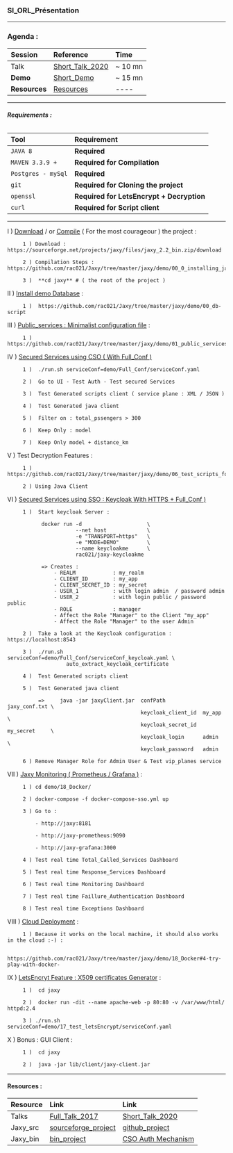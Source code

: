 ### SI_ORL_Présentation

--------------------------------------

### **Agenda :**

| Session  | Reference  |  Time |
|:---------------------------|:----------------------------|:----------------------------|
| Talk | [ Short_Talk_2020](https://github.com/rac021/Jaxy/blob/master/docs/talk/Jaxy.pdf) | ~ 10 mn |
|  **Demo** | [Short_Demo](https://github.com/rac021/Jaxy/tree/master/docs/talk#requirements-) | ~ 15 mn |
|  **Resources** | [Resources](https://github.com/rac021/Jaxy/blob/master/docs/talk/README.md#resources-) | ---- |
-----------------------------------------------------

###### **Requirements :**

| Tool               | Requirement                              | 
|:-------------------|:--------------------------------         |
| `JAVA 8`           | **Required**                             |
| `MAVEN 3.3.9 +`    | **Required for Compilation**             |
| `Postgres - mySql` | **Required**                             |
| `git`              | **Required for Cloning the project**     |
| `openssl`          | **Required for LetsEncrypt + Decryption**|
| `curl`             | **Required for Script client**           |

---

 I )   [Download](https://sourceforge.net/projects/jaxy/files/jaxy_2.2_bin.zip/download) / or [Compile](https://github.com/rac021/Jaxy/tree/master/jaxy/demo/00_0_installing_jaxy) ( For the most courageour ) the project :
 
         1 ) Download : https://sourceforge.net/projects/jaxy/files/jaxy_2.2_bin.zip/download
         
         2 ) Compilation Steps : https://github.com/rac021/Jaxy/tree/master/jaxy/demo/00_0_installing_jaxy
 
         3 )  **cd jaxy** # ( the root of the project )
         
 II )   [Install demo Database](https://github.com/rac021/Jaxy/tree/master/jaxy/demo/00_db-script) :
 
         1 )  https://github.com/rac021/Jaxy/tree/master/jaxy/demo/00_db-script    
         
       
 III )  [Public_services : Minimalist configuration file](https://github.com/rac021/Jaxy/tree/master/jaxy/demo/01_public_services) :
  
         1 )  https://github.com/rac021/Jaxy/tree/master/jaxy/demo/01_public_services
       
 
 IV )  [Secured Services using CSO ( With Full_Conf )](https://github.com/rac021/Jaxy/tree/master/jaxy/demo/Full_Conf)
 
         1 )  ./run.sh serviceConf=demo/Full_Conf/serviceConf.yaml
 
         2 )  Go to UI - Test Auth - Test secured Services
         
         3 )  Test Generated scripts client ( service plane : XML / JSON )
        
         4 )  Test Generated java client 
        
         5 )  Filter on : total_pssengers > 300 
         
         6 )  Keep Only : model 
         
         7 )  Keep Only model + distance_km 
         
 
 V  ) Test Decryption Features : 
 
         1 ) https://github.com/rac021/Jaxy/tree/master/jaxy/demo/06_test_scripts_for_decryption
         
         2 ) Using Java Client 
         
         
 VI ) [Secured Services using SSO : Keycloak  With HTTPS + Full_Conf )](https://github.com/rac021/Jaxy/tree/master/jaxy/demo/Full_Conf)
 
         1 )  Start keycloak Server :
         
               docker run -d                     \
                          --net host             \
                          -e "TRANSPORT=https"   \
                          -e "MODE=DEMO"         \
                          --name keycloakme      \
                          rac021/jaxy-keycloakme                         
         
               => Creates :          
                   - REALM            : my_realm
                   - CLIENT_ID        : my_app
                   - CLIENT_SECRET_ID : my_secret
                   - USER_1           : with login admin  / password admin
                   - USER_2           : with login public / password public
                   - ROLE             : manager
                   - Affect the Role "Manager" to the Client "my_app" 
                   - Affect the Role "Manager" to the user Admin 
             
         2 )  Take a look at the Keycloak configuration : https://localhost:8543
         
         3 )  ./run.sh serviceConf=demo/Full_Conf/serviceConf_keycloak.yaml \
                       auto_extract_keycloak_certificate
 
         4 )  Test Generated scripts client
         
         5 )  Test Generated java client 
         
              =>     java -jar jaxyClient.jar  confPath            jaxy_conf.txt \
                                               keycloak_client_id  my_app        \
                                               keycloak_secret_id  my_secret     \
                                               keycloak_login      admin         \
                                               keycloak_password   admin
         
         6 ) Remove Manager Role for Admin User & Test vip_planes service
         
         
 VII )  [Jaxy Monitoring ( Prometheus / Grafana )](https://github.com/rac021/Jaxy/tree/master/jaxy/demo/18_Docker#3-docker-compose-) :
         
         1 ) cd demo/18_Docker/
         
         2 ) docker-compose -f docker-compose-sso.yml up
         
         3 ) Go to : 
          
             - http://jaxy:8181
             
             - http://jaxy-prometheus:9090     
             
             - http://jaxy-grafana:3000 
             
         4 ) Test real time Total_Called_Services Dashboard 
         
         5 ) Test real time Response_Services Dashboard
         
         6 ) Test real time Monitoring Dashboard
         
         7 ) Test real time Faillure_Authentication Dashboard
         
         8 ) Test real time Exceptions Dashboard
         
         
 VIII )  [Cloud Deployment](https://github.com/rac021/Jaxy/tree/master/jaxy/demo/18_Docker#4-try-play-with-docker-) :
         
         1 ) Because it works on the local machine, it should also works in the cloud :-) : 
             
             https://github.com/rac021/Jaxy/tree/master/jaxy/demo/18_Docker#4-try-play-with-docker-
         
  
 IX  )  [LetsEncryt Feature : X509 certificates Generator](https://github.com/rac021/Jaxy/tree/master/jaxy/demo/17_test_letsEncrypt) :
 
         1 )  cd jaxy
      
         2 )  docker run -dit --name apache-web -p 80:80 -v /var/www/html/ httpd:2.4     

         3 ) ./run.sh serviceConf=demo/17_test_letsEncrypt/serviceConf.yaml 
       
       
 X  ) Bonus : GUI Client :
        
         1 )  cd jaxy
         
         2 )  java -jar lib/client/jaxy-client.jar



--------------------------------------

 #### Resources :

| Resource  | Link |  Link |
|:---------------------------|:----------------------------|:---------------------|
| Talks|  [Full_Talk_2017](https://github.com/rac021/Jax-Y/blob/master/demo_sourceForge/Talk_PasSageEnSeine/Jax-Y.pdf) | [ Short_Talk_2020](https://github.com/rac021/Jaxy/blob/master/docs/talk/Jaxy.pdf)  |
| Jaxy_src |    [sourceforge_project](https://sourceforge.net/projects/jaxy/files/Jaxy_2.2_src.zip/download)    |    [github_project](https://github.com/rac021/Jaxy) |
| Jaxy_bin | [bin_project](https://sourceforge.net/projects/jaxy/files/jaxy_2.2_bin.zip/download)  |    [CSO Auth Mechanism](https://github.com/rac021/Jaxy/tree/master/jaxy/demo/02_secured_services_with_custom_signon_auth) |

